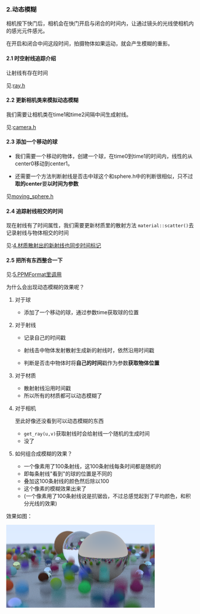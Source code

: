 ### 2.动态模糊

相机按下快门后，相机会在快门开启与闭合的时间内，让通过镜头的光线使相机内的感光元件感光。

在开启和闭合中间这段时间，拍摄物体如果运动，就会产生模糊的重影。



#### 2.1 时空射线追踪介绍

让射线有存在时间

见:[ray.h](code/2.动态模糊/1.让射线有存在时间)

#### 2.2 更新相机类来模拟动态模糊

我们需要让相机类在time1和time2间隔中间生成射线。

见:[camera.h](code/2.动态模糊/2.相机生成有时间戳的射线)

#### 2.3 添加一个移动的球

* 我们需要一个移动的物体，创建一个球，在time0到time1的时间内，线性的从center0移动到center1。

*  还需要一个方法判断射线是否击中球这个和sphere.h中的判断很相似，只不过**取的center**要**以时间为参数**

见[moving_sphere.h](code/2.动态模糊/3.添加一个运动的球)



#### 2.4 追踪射线相交的时间

现在射线有了时间属性，我们需要更新材质里的散射方法 `material::scatter()`去记录射线与物体相交的时间

见:[4.材质散射出的新射线也同步时间标记](code/2.动态模糊/4.材质散射出的新射线也同步时间标记)



#### 2.5 把所有东西整合一下

见:[5.PPMFormat里调用](code/2.动态模糊/5.PPMFormat里调用)



为什么会出现动态模糊的效果呢？

1. 对于球

   * 添加了一个移动的球，通过参数time获取球的位置

2. 对于射线

   * 记录自己的时间戳
   * 射线击中物体发射散射生成新的射线时，依然沿用时间戳

   * 判断是否击中物体时将**自己的时间**戳作为参数**获取物体位置**

3. 对于材质

   * 散射射线沿用时间戳
   * 所以所有的材质都可以动态模糊了

4. 对于相机

   至此好像还没看到可以动态模糊的东西

   * `get_ray(u,v)`获取射线时会给射线一个随机的生成时间
   * 没了

5. 如何组合成模糊的效果？

   * 一个像素用了100条射线，这100条射线每条时间都是随机的
   * 即每条射线"看到"的球的位置是不同的
   * 叠加这100条射线的颜色然后除以100
   * 这个像素的模糊效果出来了
   * (一个像素用了100条射线说是抗锯齿，不过总感觉起到了平均颜色，和积分光线的效果)

效果如图：

![](pic/1.png)

